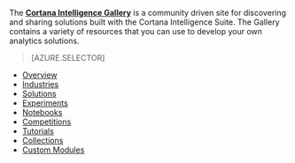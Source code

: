 The **[Cortana Intelligence Gallery](http://gallery.cortanaintelligence.com)** is a community driven site for discovering and sharing solutions built with the Cortana Intelligence Suite.
The Gallery contains a variety of resources that you can use to develop your own analytics solutions.

> [AZURE.SELECTOR]
- [Overview](machine-learning-gallery-how-to-use-contribute-publish.md)
- [Industries](machine-learning-gallery-industries.md)
- [Solutions](machine-learning-gallery-solutions.md)
- [Experiments](machine-learning-gallery-experiments.md)
- [Notebooks](machine-learning-gallery-jupyter-notebooks.md)
- [Competitions](machine-learning-gallery-competitions.md)
- [Tutorials](machine-learning-gallery-tutorials.md)
- [Collections](machine-learning-gallery-collections.md)
- [Custom Modules](machine-learning-gallery-custom-modules.md)
